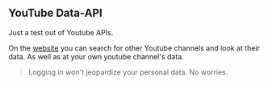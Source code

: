 YouTube Data-API
---

Just a test out of Youtube APIs.

On the [website](https://data-api.ml/) you can search for other Youtube channels and look at their data.
As well as at your own youtube channel's data.

> Logging in won't jeopardize your personal data. No worries.

